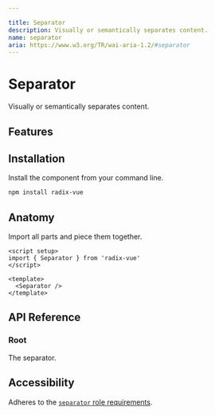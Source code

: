 ```yaml
---

title: Separator
description: Visually or semantically separates content.
name: separator
aria: https://www.w3.org/TR/wai-aria-1.2/#separator
---
```


<script setup> 
import DemoSeparator from '../../components/demo/Separator/index.vue' 
</script>

# Separator

<Description>
Visually or semantically separates content.
</Description>

<HeroContainer folder="Separator">
<DemoSeparator />
<template v-slot:codeSlot>
<HeroCodeGroup>
<div filename="index.vue">

<<< ../../components/demo/Separator/index.vue

</div>
<div filename="tailwind.config.js">

<<< ../../components/demo/Separator/tailwind.config.js

</div>
</HeroCodeGroup>
</template>
</HeroContainer>

## Features

<Highlights :features="['Supports horizontal and vertical orientations.']" />

## Installation

Install the component from your command line.

```bash
npm install radix-vue
```

## Anatomy

Import all parts and piece them together.

```vue
<script setup>
import { Separator } from 'radix-vue'
</script>

<template>
  <Separator />
</template>
```

## API Reference

### Root

The separator.

<PropsTable
  :data="[
    {
      name: 'orientation',
      type: '&quot;horizontal&quot; | &quot;vertical&quot;',
      typeSimple: 'enum',
      default: '&quot;horizontal&quot;',
      description: 'The orientation of the separator.',
    },
    {
      name: 'decorative',
      type: 'boolean',
      description: '<span> When <Code>true</Code>, signifies that it is purely visual, carries no semantic meaning, and ensures it is not present in the accessibility tree.</span>',
    },
    {
      name: 'as',
      type: 'string | Component',
      default: 'div',
      description: 'The element or component this component should render as. Can be overwrite by <Code>asChild</Code>'
    },
    {
      name: 'asChild',
      required: false,
      type: 'boolean',
      default: 'false',
      description: 'Change the default rendered element for the one passed as a child, merging their props and behavior.<br><br>Read our <a href=&quot;/guides/composition&quot;>Composition</a> guide for more details.',
    },
  ]"
/>

<DataAttributesTable
  :data="[
    {
      attribute: '[data-orientation]',
      values: ['vertical', 'horizontal'],
    },
  ]"
/>

## Accessibility

Adheres to the [`separator` role requirements](https://www.w3.org/TR/wai-aria-1.2/#separator).
